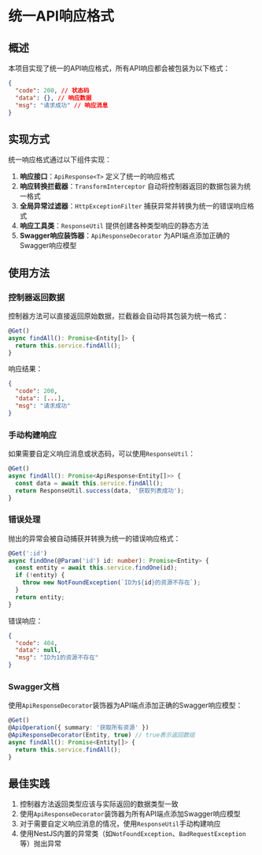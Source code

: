 # 统一API响应格式

## 概述

本项目实现了统一的API响应格式，所有API响应都会被包装为以下格式：

```json
{
  "code": 200, // 状态码
  "data": {}, // 响应数据
  "msg": "请求成功" // 响应消息
}
```

## 实现方式

统一响应格式通过以下组件实现：

1. **响应接口**：`ApiResponse<T>` 定义了统一的响应格式
2. **响应转换拦截器**：`TransformInterceptor` 自动将控制器返回的数据包装为统一格式
3. **全局异常过滤器**：`HttpExceptionFilter` 捕获异常并转换为统一的错误响应格式
4. **响应工具类**：`ResponseUtil` 提供创建各种类型响应的静态方法
5. **Swagger响应装饰器**：`ApiResponseDecorator` 为API端点添加正确的Swagger响应模型

## 使用方法

### 控制器返回数据

控制器方法可以直接返回原始数据，拦截器会自动将其包装为统一格式：

```typescript
@Get()
async findAll(): Promise<Entity[]> {
  return this.service.findAll();
}
```

响应结果：

```json
{
  "code": 200,
  "data": [...],
  "msg": "请求成功"
}
```

### 手动构建响应

如果需要自定义响应消息或状态码，可以使用`ResponseUtil`：

```typescript
@Get()
async findAll(): Promise<ApiResponse<Entity[]>> {
  const data = await this.service.findAll();
  return ResponseUtil.success(data, '获取列表成功');
}
```

### 错误处理

抛出的异常会被自动捕获并转换为统一的错误响应格式：

```typescript
@Get(':id')
async findOne(@Param('id') id: number): Promise<Entity> {
  const entity = await this.service.findOne(id);
  if (!entity) {
    throw new NotFoundException(`ID为${id}的资源不存在`);
  }
  return entity;
}
```

错误响应：

```json
{
  "code": 404,
  "data": null,
  "msg": "ID为1的资源不存在"
}
```

### Swagger文档

使用`ApiResponseDecorator`装饰器为API端点添加正确的Swagger响应模型：

```typescript
@Get()
@ApiOperation({ summary: '获取所有资源' })
@ApiResponseDecorator(Entity, true) // true表示返回数组
async findAll(): Promise<Entity[]> {
  return this.service.findAll();
}
```

## 最佳实践

1. 控制器方法返回类型应该与实际返回的数据类型一致
2. 使用`ApiResponseDecorator`装饰器为所有API端点添加Swagger响应模型
3. 对于需要自定义响应消息的情况，使用`ResponseUtil`手动构建响应
4. 使用NestJS内置的异常类（如`NotFoundException`、`BadRequestException`等）抛出异常
